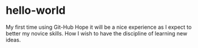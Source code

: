 # hello-world
My first time using Git-Hub
Hope it will be a nice experience as I expect to better my novice skills.
How I wish to have the discipline of learning new ideas.
